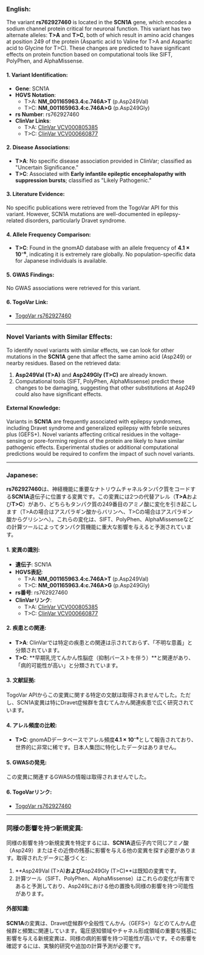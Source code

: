 ### English:
The variant **rs762927460** is located in the **SCN1A** gene, which encodes a sodium channel protein critical for neuronal function. This variant has two alternate alleles: **T>A** and **T>C**, both of which result in amino acid changes at position 249 of the protein (Aspartic acid to Valine for T>A and Aspartic acid to Glycine for T>C). These changes are predicted to have significant effects on protein function based on computational tools like SIFT, PolyPhen, and AlphaMissense.

#### 1. Variant Identification:
- **Gene**: SCN1A
- **HGVS Notation**:
  - T>A: **NM_001165963.4:c.746A>T** (p.Asp249Val)
  - T>C: **NM_001165963.4:c.746A>G** (p.Asp249Gly)
- **rs Number**: rs762927460
- **ClinVar Links**:
  - T>A: [ClinVar VCV000805385](https://www.ncbi.nlm.nih.gov/clinvar/variation/805385)
  - T>C: [ClinVar VCV000660877](https://www.ncbi.nlm.nih.gov/clinvar/variation/660877)

#### 2. Disease Associations:
- **T>A**: No specific disease association provided in ClinVar; classified as "Uncertain Significance."
- **T>C**: Associated with **Early infantile epileptic encephalopathy with suppression bursts**; classified as "Likely Pathogenic."

#### 3. Literature Evidence:
No specific publications were retrieved from the TogoVar API for this variant. However, SCN1A mutations are well-documented in epilepsy-related disorders, particularly Dravet syndrome.

#### 4. Allele Frequency Comparison:
- **T>C**: Found in the gnomAD database with an allele frequency of **4.1 × 10⁻⁶**, indicating it is extremely rare globally. No population-specific data for Japanese individuals is available.

#### 5. GWAS Findings:
No GWAS associations were retrieved for this variant.

#### 6. TogoVar Link:
- [TogoVar rs762927460](https://togovar.org/variant/rs762927460)

---

### Novel Variants with Similar Effects:
To identify novel variants with similar effects, we can look for other mutations in the **SCN1A** gene that affect the same amino acid (Asp249) or nearby residues. Based on the retrieved data:
1. **Asp249Val (T>A)** and **Asp249Gly (T>C)** are already known.
2. Computational tools (SIFT, PolyPhen, AlphaMissense) predict these changes to be damaging, suggesting that other substitutions at Asp249 could also have significant effects.

#### External Knowledge:
Variants in **SCN1A** are frequently associated with epilepsy syndromes, including Dravet syndrome and generalized epilepsy with febrile seizures plus (GEFS+). Novel variants affecting critical residues in the voltage-sensing or pore-forming regions of the protein are likely to have similar pathogenic effects. Experimental studies or additional computational predictions would be required to confirm the impact of such novel variants.

---

### Japanese:
**rs762927460**は、神経機能に重要なナトリウムチャネルタンパク質をコードする**SCN1A**遺伝子に位置する変異です。この変異には2つの代替アレル（**T>A**および**T>C**）があり、どちらもタンパク質の249番目のアミノ酸に変化を引き起こします（T>Aの場合はアスパラギン酸からバリンへ、T>Cの場合はアスパラギン酸からグリシンへ）。これらの変化は、SIFT、PolyPhen、AlphaMissenseなどの計算ツールによってタンパク質機能に重大な影響を与えると予測されています。

#### 1. 変異の識別:
- **遺伝子**: SCN1A
- **HGVS表記**:
  - T>A: **NM_001165963.4:c.746A>T** (p.Asp249Val)
  - T>C: **NM_001165963.4:c.746A>G** (p.Asp249Gly)
- **rs番号**: rs762927460
- **ClinVarリンク**:
  - T>A: [ClinVar VCV000805385](https://www.ncbi.nlm.nih.gov/clinvar/variation/805385)
  - T>C: [ClinVar VCV000660877](https://www.ncbi.nlm.nih.gov/clinvar/variation/660877)

#### 2. 疾患との関連:
- **T>A**: ClinVarでは特定の疾患との関連は示されておらず、「不明な意義」と分類されています。
- **T>C**: **早期乳児てんかん性脳症（抑制バーストを伴う）**と関連があり、「病的可能性が高い」と分類されています。

#### 3. 文献証拠:
TogoVar APIからこの変異に関する特定の文献は取得されませんでした。ただし、SCN1A変異は特にDravet症候群を含むてんかん関連疾患で広く研究されています。

#### 4. アレル頻度の比較:
- **T>C**: gnomADデータベースでアレル頻度**4.1 × 10⁻⁶**として報告されており、世界的に非常に稀です。日本人集団に特化したデータはありません。

#### 5. GWASの発見:
この変異に関連するGWASの情報は取得されませんでした。

#### 6. TogoVarリンク:
- [TogoVar rs762927460](https://togovar.org/variant/rs762927460)

---

### 同様の影響を持つ新規変異:
同様の影響を持つ新規変異を特定するには、**SCN1A**遺伝子内で同じアミノ酸（Asp249）またはその近傍の残基に影響を与える他の変異を探す必要があります。取得されたデータに基づくと:
1. **Asp249Val (T>A)**および**Asp249Gly (T>C)**は既知の変異です。
2. 計算ツール（SIFT、PolyPhen、AlphaMissense）はこれらの変化が有害であると予測しており、Asp249における他の置換も同様の影響を持つ可能性があります。

#### 外部知識:
**SCN1A**の変異は、Dravet症候群や全般性てんかん（GEFS+）などのてんかん症候群と頻繁に関連しています。電圧感知領域やチャネル形成領域の重要な残基に影響を与える新規変異は、同様の病的影響を持つ可能性が高いです。その影響を確認するには、実験的研究や追加の計算予測が必要です。